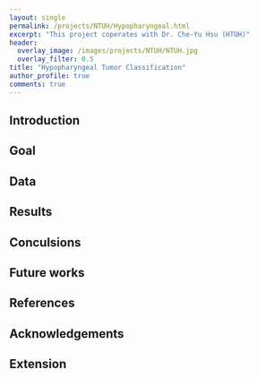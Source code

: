 ```yaml
---
layout: single
permalink: /projects/NTUH/Hypopharyngeal.html
excerpt: "This project coperates with Dr. Che-Yu Hsu (HTUH)"
header:
  overlay_image: /images/projects/NTUH/NTUH.jpg
  overlay_filter: 0.5
title: "Hypopharyngeal Tumor Classification"
author_profile: true
comments: true
---
```


## Introduction


## Goal


## Data


## Results


## Conculsions


## Future works


## References


## Acknowledgements


## Extension


